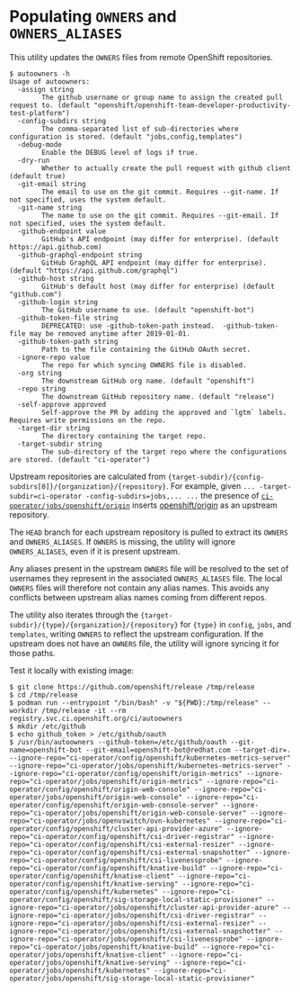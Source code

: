 # Populating `OWNERS` and `OWNERS_ALIASES`

This utility updates the `OWNERS` files from remote OpenShift repositories.

```console
$ autoowners -h
Usage of autoowners:
  -assign string
        The github username or group name to assign the created pull request to. (default "openshift/openshift-team-developer-productivity-test-platform")
  -config-subdirs string
        The comma-separated list of sub-directories where configuration is stored. (default "jobs,config,templates")
  -debug-mode
        Enable the DEBUG level of logs if true.
  -dry-run
        Whether to actually create the pull request with github client (default true)
  -git-email string
        The email to use on the git commit. Requires --git-name. If not specified, uses the system default.
  -git-name string
        The name to use on the git commit. Requires --git-email. If not specified, uses the system default.
  -github-endpoint value
        GitHub's API endpoint (may differ for enterprise). (default https://api.github.com)
  -github-graphql-endpoint string
        GitHub GraphQL API endpoint (may differ for enterprise). (default "https://api.github.com/graphql")
  -github-host string
        GitHub's default host (may differ for enterprise) (default "github.com")
  -github-login string
        The GitHub username to use. (default "openshift-bot")
  -github-token-file string
        DEPRECATED: use -github-token-path instead.  -github-token-file may be removed anytime after 2019-01-01.
  -github-token-path string
        Path to the file containing the GitHub OAuth secret.
  -ignore-repo value
        The repo for which syncing OWNERS file is disabled.
  -org string
        The downstream GitHub org name. (default "openshift")
  -repo string
        The downstream GitHub repository name. (default "release")
  -self-approve approved
        Self-approve the PR by adding the approved and `lgtm` labels. Requires write permissions on the repo.
  -target-dir string
        The directory containing the target repo.
  -target-subdir string
        The sub-directory of the target repo where the configurations are stored. (default "ci-operator")
```

Upstream repositories are calculated from `{target-subdir}/{config-subdirs[0]}/{organization}/{repository}`.
For example, given  `... -target-subdir=ci-operator -config-subdirs=jobs,... ...` the presence of [`ci-operator/jobs/openshift/origin`][openshift/origin-jobs] inserts [openshift/origin][] as an upstream repository.

The `HEAD` branch for each upstream repository is pulled to extract its `OWNERS` and `OWNERS_ALIASES`.
If `OWNERS` is missing, the utility will ignore `OWNERS_ALIASES`, even if it is present upstream.

Any aliases present in the upstream `OWNERS` file will be resolved to the set of usernames they represent in the associated
`OWNERS_ALIASES` file.  The local `OWNERS` files will therefore not contain any alias names.  This avoids any conflicts between 
upstream alias names coming from  different repos.

The utility also iterates through the `{target-subdir}/{type}/{organization}/{repository}` for `{type}` in `config`, `jobs`, and `templates`, writing `OWNERS` to reflect the upstream configuration.
If the upstream does not have an `OWNERS` file, the utility will ignore syncing it for those paths.

Test it locally with existing image:

```console
$ git clone https://github.com/openshift/release /tmp/release
$ cd /tmp/release
$ podman run --entrypoint "/bin/bash" -v "${PWD}:/tmp/release" --workdir /tmp/release -it --rm registry.svc.ci.openshift.org/ci/autoowners
$ mkdir /etc/github
$ echo github_token > /etc/github/oauth
$ /usr/bin/autoowners --github-token=/etc/github/oauth --git-name=openshift-bot --git-email=openshift-bot@redhat.com --target-dir=. --ignore-repo="ci-operator/config/openshift/kubernetes-metrics-server" --ignore-repo="ci-operator/jobs/openshift/kubernetes-metrics-server" --ignore-repo="ci-operator/config/openshift/origin-metrics" --ignore-repo="ci-operator/jobs/openshift/origin-metrics" --ignore-repo="ci-operator/config/openshift/origin-web-console" --ignore-repo="ci-operator/jobs/openshift/origin-web-console" --ignore-repo="ci-operator/config/openshift/origin-web-console-server" --ignore-repo="ci-operator/jobs/openshift/origin-web-console-server" --ignore-repo="ci-operator/jobs/openvswitch/ovn-kubernetes" --ignore-repo="ci-operator/config/openshift/cluster-api-provider-azure" --ignore-repo="ci-operator/config/openshift/csi-driver-registrar" --ignore-repo="ci-operator/config/openshift/csi-external-resizer" --ignore-repo="ci-operator/config/openshift/csi-external-snapshotter" --ignore-repo="ci-operator/config/openshift/csi-livenessprobe" --ignore-repo="ci-operator/config/openshift/knative-build" --ignore-repo="ci-operator/config/openshift/knative-client" --ignore-repo="ci-operator/config/openshift/knative-serving" --ignore-repo="ci-operator/config/openshift/kubernetes" --ignore-repo="ci-operator/config/openshift/sig-storage-local-static-provisioner" --ignore-repo="ci-operator/jobs/openshift/cluster-api-provider-azure" --ignore-repo="ci-operator/jobs/openshift/csi-driver-registrar" --ignore-repo="ci-operator/jobs/openshift/csi-external-resizer" --ignore-repo="ci-operator/jobs/openshift/csi-external-snapshotter" --ignore-repo="ci-operator/jobs/openshift/csi-livenessprobe" --ignore-repo="ci-operator/jobs/openshift/knative-build" --ignore-repo="ci-operator/jobs/openshift/knative-client" --ignore-repo="ci-operator/jobs/openshift/knative-serving" --ignore-repo="ci-operator/jobs/openshift/kubernetes" --ignore-repo="ci-operator/jobs/openshift/sig-storage-local-static-provisioner"
```

[openshift/origin]: https://github.com/openshift/origin
[openshift/origin-jobs]: https://github.com/openshift/release/tree/master/ci-operator/jobs/openshift/origin
